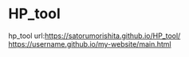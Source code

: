 # HP_tool
hp_tool
url:https://satorumorishita.github.io/HP_tool/
https://username.github.io/my-website/main.html
